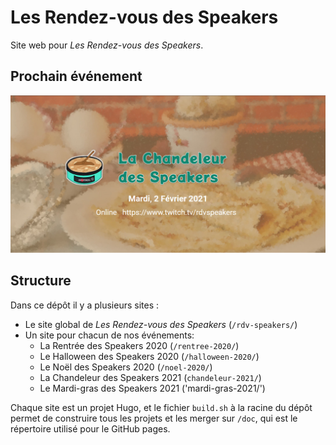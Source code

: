 # Les Rendez-vous des Speakers

 

Site web pour *Les Rendez-vous des Speakers*.

  

## Prochain événement

[![Le Mardi-gras des Speakers 2021](./mardi-gras-2021/static/images/social-share.jpg)](https://rdv-speakers.fr/mardi-gras-2021/)



## Structure

Dans ce dépôt il y a plusieurs sites :

- Le site global de *Les Rendez-vous des Speakers* (`/rdv-speakers/`)
- Un site pour chacun de nos événements:
  - La Rentrée des Speakers 2020 (`/rentree-2020/`)
  - Le Halloween des Speakers 2020 (`/halloween-2020/`)
  - Le Noël des Speakers 2020 (`/noel-2020/`)
  - La Chandeleur des Speakers 2021 (`chandeleur-2021/`)
  - Le Mardi-gras des Speakers 2021 ('mardi-gras-2021/')

Chaque site est un projet Hugo, et le fichier `build.sh` à la racine du dépôt permet de construire tous les projets et les merger sur `/doc`, qui est le répertoire utilisé pour le GitHub pages.
